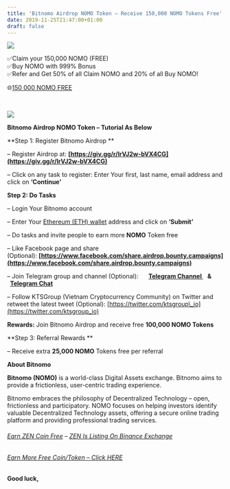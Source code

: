 ```yaml
---
title: 'Bitnomo Airdrop NOMO Token – Receive 150,000 NOMO Tokens Free'
date: 2019-11-25T21:47:00+01:00
draft: false
---
```


[![](https://1.bp.blogspot.com/-bkUW7r2AEyU/Xdw42ThCYAI/AAAAAAAAAwM/uSijlnm1bgUMnAITlKJkeARL28ydjMKMQCLcBGAsYHQ/s400/Screenshot_3.png)](https://1.bp.blogspot.com/-bkUW7r2AEyU/Xdw42ThCYAI/AAAAAAAAAwM/uSijlnm1bgUMnAITlKJkeARL28ydjMKMQCLcBGAsYHQ/s1600/Screenshot_3.png)

  
✅Claim your 150,000 NOMO (FREE)  
✅Buy NOMO with 999% Bonus  
✅Refer and Get 50% of all Claim NOMO and 20% of all Buy NOMO!  
  
🌐[150 000 NOMO FREE](https://bitly.su/XTof0)  
  
                                                                             

[![](https://1.bp.blogspot.com/-gLHdwNJOjBc/Xdw7DqiL87I/AAAAAAAAAwY/V8srKEbQ0N4M3ncgX-NGckltTeQQyu0ngCLcBGAsYHQ/s400/Screenshot_4.png)](https://1.bp.blogspot.com/-gLHdwNJOjBc/Xdw7DqiL87I/AAAAAAAAAwY/V8srKEbQ0N4M3ncgX-NGckltTeQQyu0ngCLcBGAsYHQ/s1600/Screenshot_4.png)

  

**Bitnomo Airdrop NOMO Token – Tutorial As Below**

**Step 1: Register Bitnomo Airdrop **

– Register Airdrop at: **[https://giv.gg/r/lrVJ2w-bVX4CG](https://giv.gg/r/lrVJ2w-bVX4CG)**

– Click on any task to register: Enter Your first, last name, email address and click on **‘Continue’**

**Step 2: Do Tasks**

– Login Your Bitnomo account

– Enter Your [Ethereum (ETH) wallet](https://cryptokiemtien.com/how-to-create-and-use-myetherwallet-mew-wallet-ethereum-eth-and-erc-20-token-wallet/) address and click on **‘Submit’**

– Do tasks and invite people to earn more **NOMO** Token free

– Like Facebook page and share (Optional): **[https://www.facebook.com/share.airdrop.bounty.campaigns](https://www.facebook.com/share.airdrop.bounty.campaigns)**

– Join Telegram group and channel (Optional):      **[Telegram Channel ](https://t.me/airdropbounty_news_trading)   &    [Telegram Chat](https://t.me/cryptokiemtien)**

– Follow KTSGroup (Vietnam Cryptocurrency Community) on Twitter and retweet the latest tweet (Optional): [https://twitter.com/ktsgroup\_io](https://twitter.com/ktsgroup_io)

**Rewards:** Join Bitnomo Airdrop and receive free **100,000 NOMO Tokens**

**Step 3: Referral Rewards **

– Receive extra **25,000 NOMO** Tokens free per referral

**About Bitnomo**

**Bitnomo (NOMO)** is a world-class Digital Аssеts exchange. Bitnomo aims to provide a frictionless, user-centric trading experience.

Bitnomo embraces the philosophy of Dеcentralized Technology – open, frictionless and participatory. NOMO focuses on helping investors identify valuable Dеcentralized Technology assets, offering a secure online trading platform and providing professional trading services.

###### [Earn ZEN Coin Free](https://cryptokiemtien.com/horizen-airdrop-zen-coin-earn-free-zen-coins-every-20-hours-zen-is-trading-on-binance-exchange/) – [ZEN Is Listing On Binance Exchange](https://www.binance.com/en/trade/)

###### [Earn More Free Coin/Token – Click HERE](https://cryptokiemtien.com/airdrop-bounty/)

**Good luck,**